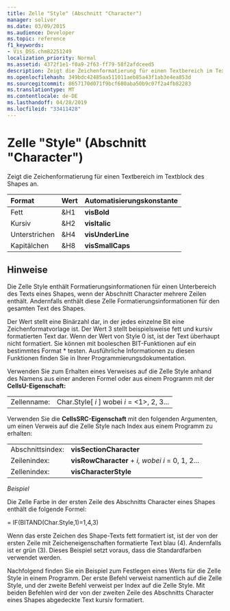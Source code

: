 ```yaml
---
title: Zelle "Style" (Abschnitt "Character")
manager: soliver
ms.date: 03/09/2015
ms.audience: Developer
ms.topic: reference
f1_keywords:
- Vis_DSS.chm82251249
localization_priority: Normal
ms.assetid: 4372f1e1-f0a9-2f63-ff79-58f2afdceed5
description: Zeigt die Zeichenformatierung für einen Textbereich im Textblock des Shapes an.
ms.openlocfilehash: 349bdc42485aa511011aeb85a43f1ab3e4ea853d
ms.sourcegitcommit: 8657170d071f9bcf680aba50b9c07f2a4fb82283
ms.translationtype: MT
ms.contentlocale: de-DE
ms.lasthandoff: 04/28/2019
ms.locfileid: "33411428"
---
```

# <a name="style-cell-character-section"></a>Zelle "Style" (Abschnitt "Character")

Zeigt die Zeichenformatierung für einen Textbereich im Textblock des Shapes an.
  
|**Format**|**Wert**|**Automatisierungskonstante**|
|:-----|:-----|:-----|
| Fett  <br/> | &amp;H1  <br/> |**visBold** <br/> |
| Kursiv  <br/> | &amp;H2  <br/> |**visItalic** <br/> |
| Unterstrichen  <br/> | &amp;H4  <br/> |**visUnderLine** <br/> |
| Kapitälchen  <br/> | &amp;H8  <br/> |**visSmallCaps** <br/> |
   
## <a name="remarks"></a>Hinweise

Die Zelle Style enthält Formatierungsinformationen für einen Unterbereich des Texts eines Shapes, wenn der Abschnitt Character mehrere Zeilen enthält. Andernfalls enthält diese Zelle Formatierungsinformationen für den gesamten Text des Shapes.
  
Der Wert stellt eine Binärzahl dar, in der jedes einzelne Bit eine Zeichenformatvorlage ist. Der Wert 3 stellt beispielsweise fett und kursiv formatierten Text dar. Wenn der Wert von Style 0 ist, ist der Text überhaupt nicht formatiert. Sie können mit booleschen BIT-Funktionen auf ein bestimmtes Format \* testen. Ausführliche Informationen zu diesen Funktionen finden Sie in Ihrer Programmierungsdokumentation.
  
Verwenden Sie zum Erhalten eines Verweises auf die Zelle Style anhand des Namens aus einer anderen Formel oder aus einem Programm mit der **CellsU-Eigenschaft:** 
  
|||
|:-----|:-----|
| Zellenname:  <br/> | Char.Style[  *i*  ] wobei  *i*  = <1>, 2, 3...  <br/> |
   
Verwenden Sie die **CellsSRC-Eigenschaft** mit den folgenden Argumenten, um einen Verweis auf die Zelle Style nach Index aus einem Programm zu erhalten: 
  
|||
|:-----|:-----|
| Abschnittsindex:  <br/> |**visSectionCharacter** <br/> |
| Zeilenindex:  <br/> |**visRowCharacter**  +   *i,* *wobei i* = 0, 1, 2...  <br/> |
| Zellenindex:  <br/> |**visCharacterStyle** <br/> |
   
 *Beispiel* 
  
Die Zelle Farbe in der ersten Zeile des Abschnitts Character eines Shapes enthält die folgende Formel:
  
= IF(BITAND(Char.Style,1)=1,4,3)
  
Wenn das erste Zeichen des Shape-Texts fett formatiert ist, ist der von der ersten Zeile mit Zeicheneigenschaften formatierte Text blau (4). Andernfalls ist er grün (3). Dieses Beispiel setzt voraus, dass die Standardfarben verwendet werden.
  
Nachfolgend finden Sie ein Beispiel zum Festlegen eines Werts für die Zelle Style in einem Programm. Der erste Befehl verweist namentlich auf die Zelle Style, und der zweite Befehl verweist per Index auf die Zelle Style. Mit beiden Befehlen wird der von der zweiten Zeile des Abschnitts Character eines Shapes abgedeckte Text kursiv formatiert.
  

